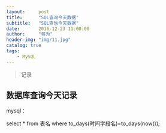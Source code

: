 ```yaml
---
layout:     post
title:      "SQL查询今天数据"
subtitle:   "SQL查询今天数据"
date:       2016-12-23 11:00:00
author:     "蒋为"
header-img: "img/11.jpg"
catalog: true
tags:
    - MySQL
---
```

>记录


## 数据库查询今天记录
mysql：

select * from 表名 where to_days(时间字段名)=to_days(now());

